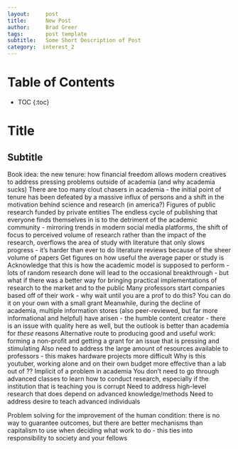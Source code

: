 ```yaml
---
layout:     post
title:      New Post
author:     Brad Greer
tags: 		post template
subtitle:  	Some Short Description of Post
category:  interest_2
---
```

<!-- Start Writing Below in Markdown -->

# Table of Contents

* TOC
{:toc}

# Title

## Subtitle

Book idea: the new tenure: how financial freedom allows modern creatives to address pressing problems outside of academia (and why academia sucks)
There are too many clout chasers in academia - the initial point of tenure has been defeated by a massive influx of persons and a shift in the motivation behind science and research (in america?)
Figures of public research funded by private entities
The endless cycle of publishing that everyone finds themselves in is to the detriment of the academic community - mirroring trends in modern social media platforms, the shift of focus to perceived volume of research rather than the impact of the research, overflows the area of study with literature that only slows progress - it’s harder than ever to do literature reviews because of the sheer volume of papers
Get figures on how useful the average paper or study is
Acknowledge that this is how the academic model is supposed to perform - lots of random research done will lead to the occasional breakthrough - but what if there was a better way for bringing practical implementations of research to the market and to the public
Many professors start companies based off of their work - why wait until you are a prof to do this?
You can do it on your own with a small grant
Meanwhile, during the decline of academia, multiple information stores (also peer-reviewed, but far more informational and helpful) have arisen - the humble content creator - there is an issue with quality here as well, but the outlook is better than academia for *these* reasons
Alternative route to producing good and useful work: forming a non-profit and getting a grant for an issue that is pressing and stimulating
Also need to address the large amount of resources available to professors - this makes hardware projects more difficult
Why is this youtuber, working alone and on their own budget more effective than a lab out of ?? Implicit of a problem in academia
You don’t need to go through advanced classes to learn how to conduct research, especially if the institution that is teaching you is corrupt
Need to address high-level research that does depend on advanced knowledge/methods
Need to address desire to teach advanced individuals

Problem solving for the improvement of the human condition: there is no way to guarantee outcomes, but there are better mechanisms than capitalism to use when deciding what work to do - this ties into responsibility to society and your fellows